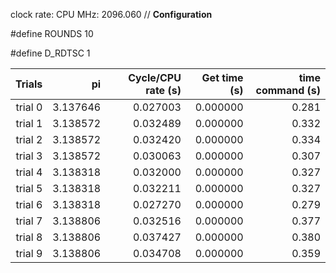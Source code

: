 clock rate:
CPU MHz:             2096.060
// **Configuration**

#define ROUNDS 10

#define D_RDTSC 1

| Trials | pi | Cycle/CPU rate (s) | Get time (s) | time command (s) |
|-:|-:|-:|-:|-:|
| trial 0 |  3.137646 | 0.027003 | 0.000000 | 0.281 |
| trial 1 |  3.138572 | 0.032489 | 0.000000 | 0.332 |
| trial 2 |  3.138572 | 0.032420 | 0.000000 | 0.334 |
| trial 3 |  3.138572 | 0.030063 | 0.000000 | 0.307 |
| trial 4 |  3.138318 | 0.032000 | 0.000000 | 0.327 |
| trial 5 |  3.138318 | 0.032211 | 0.000000 | 0.327 |
| trial 6 |  3.138318 | 0.027270 | 0.000000 | 0.279 |
| trial 7 |  3.138806 | 0.032516 | 0.000000 | 0.377 |
| trial 8 |  3.138806 | 0.037427 | 0.000000 | 0.380 |
| trial 9 |  3.138806 | 0.034708 | 0.000000 | 0.359 |
